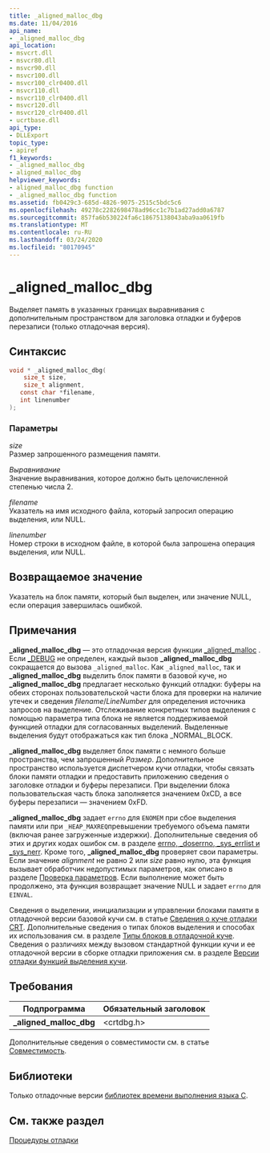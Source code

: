 ```yaml
---
title: _aligned_malloc_dbg
ms.date: 11/04/2016
api_name:
- _aligned_malloc_dbg
api_location:
- msvcrt.dll
- msvcr80.dll
- msvcr90.dll
- msvcr100.dll
- msvcr100_clr0400.dll
- msvcr110.dll
- msvcr110_clr0400.dll
- msvcr120.dll
- msvcr120_clr0400.dll
- ucrtbase.dll
api_type:
- DLLExport
topic_type:
- apiref
f1_keywords:
- _aligned_malloc_dbg
- aligned_malloc_dbg
helpviewer_keywords:
- aligned_malloc_dbg function
- _aligned_malloc_dbg function
ms.assetid: fb0429c3-685d-4826-9075-2515c5bdc5c6
ms.openlocfilehash: 49278c2282698478ad96cc1c7b1ad27add0a6787
ms.sourcegitcommit: 857fa6b530224fa6c18675138043aba9aa0619fb
ms.translationtype: MT
ms.contentlocale: ru-RU
ms.lasthandoff: 03/24/2020
ms.locfileid: "80170945"
---
```

# <a name="_aligned_malloc_dbg"></a>_aligned_malloc_dbg

Выделяет память в указанных границах выравнивания с дополнительным пространством для заголовка отладки и буферов перезаписи (только отладочная версия).

## <a name="syntax"></a>Синтаксис

```C
void * _aligned_malloc_dbg(
    size_t size,
    size_t alignment,
   const char *filename,
   int linenumber
);
```

### <a name="parameters"></a>Параметры

*size*<br/>
Размер запрошенного размещения памяти.

*Выравнивание*<br/>
Значение выравнивания, которое должно быть целочисленной степенью числа 2.

*filename*<br/>
Указатель на имя исходного файла, который запросил операцию выделения, или NULL.

*linenumber*<br/>
Номер строки в исходном файле, в которой была запрошена операция выделения, или NULL.

## <a name="return-value"></a>Возвращаемое значение

Указатель на блок памяти, который был выделен, или значение NULL, если операция завершилась ошибкой.

## <a name="remarks"></a>Примечания

**_aligned_malloc_dbg** — это отладочная версия функции [_aligned_malloc](aligned-malloc.md) . Если [_DEBUG](../../c-runtime-library/debug.md) не определен, каждый вызов **_aligned_malloc_dbg** сокращается до вызова `_aligned_malloc`. Как `_aligned_malloc`, так и **_aligned_malloc_dbg** выделить блок памяти в базовой куче, но **_aligned_malloc_dbg** предлагает несколько функций отладки: буферы на обеих сторонах пользовательской части блока для проверки на наличие утечек и сведения *filename*/*LineNumber* для определения источника запросов на выделение. Отслеживание конкретных типов выделения с помощью параметра типа блока не является поддерживаемой функцией отладки для согласованных выделений. Выделенные выделения будут отображаться как тип блока _NORMAL_BLOCK.

**_aligned_malloc_dbg** выделяет блок памяти с немного больше пространства, чем запрошенный *Размер*. Дополнительное пространство используется диспетчером кучи отладки, чтобы связать блоки памяти отладки и предоставить приложению сведения о заголовке отладки и буферы перезаписи. При выделении блока пользовательская часть блока заполняется значением 0xCD, а все буферы перезаписи — значением 0xFD.

**_aligned_malloc_dbg** задает `errno` для `ENOMEM` при сбое выделения памяти или при `_HEAP_MAXREQ`превышении требуемого объема памяти (включая ранее загруженные издержки). Дополнительные сведения об этих и других кодах ошибок см. в разделе [errno, _doserrno, _sys_errlist и _sys_nerr](../../c-runtime-library/errno-doserrno-sys-errlist-and-sys-nerr.md). Кроме того, **_aligned_malloc_dbg** проверяет свои параметры. Если значение *alignment* не равно 2 или *size* равно нулю, эта функция вызывает обработчик недопустимых параметров, как описано в разделе [Проверка параметров](../../c-runtime-library/parameter-validation.md). Если выполнение может быть продолжено, эта функция возвращает значение NULL и задает `errno` для `EINVAL`.

Сведения о выделении, инициализации и управлении блоками памяти в отладочной версии базовой кучи см. в статье [Сведения о куче отладки CRT](/visualstudio/debugger/crt-debug-heap-details). Дополнительные сведения о типах блоков выделения и способах их использования см. в разделе [Типы блоков в отладочной куче](/visualstudio/debugger/crt-debug-heap-details). Сведения о различиях между вызовом стандартной функции кучи и ее отладочной версии в сборке отладки приложения см. в разделе [Версии отладки функций выделения кучи](/visualstudio/debugger/debug-versions-of-heap-allocation-functions).

## <a name="requirements"></a>Требования

|Подпрограмма|Обязательный заголовок|
|-------------|---------------------|
|**_aligned_malloc_dbg**|\<crtdbg.h>|

Дополнительные сведения о совместимости см. в статье [Совместимость](../../c-runtime-library/compatibility.md).

## <a name="libraries"></a>Библиотеки

Только отладочные версии [библиотек времени выполнения языка C](../../c-runtime-library/crt-library-features.md).

## <a name="see-also"></a>См. также раздел

[Процедуры отладки](../../c-runtime-library/debug-routines.md)
